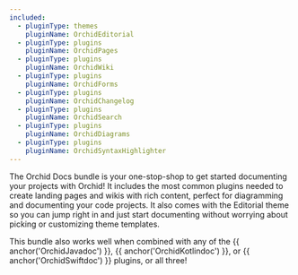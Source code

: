 ```yaml
---
included:
  - pluginType: themes
    pluginName: OrchidEditorial
  - pluginType: plugins
    pluginName: OrchidPages
  - pluginType: plugins
    pluginName: OrchidWiki
  - pluginType: plugins
    pluginName: OrchidForms
  - pluginType: plugins
    pluginName: OrchidChangelog
  - pluginType: plugins
    pluginName: OrchidSearch
  - pluginType: plugins
    pluginName: OrchidDiagrams
  - pluginType: plugins
    pluginName: OrchidSyntaxHighlighter
---
```


The Orchid Docs bundle is your one-stop-shop to get started documenting your projects with Orchid! It includes the most
common plugins needed to create landing pages and wikis with rich content, perfect for diagramming and documenting your
code projects. It also comes with the Editorial theme so you can jump right in and just start documenting without 
worrying about picking or customizing theme templates. 

This bundle also works well when combined with any of the {{ anchor('OrchidJavadoc') }}, 
{{ anchor('OrchidKotlindoc') }}, or {{ anchor('OrchidSwiftdoc') }} plugins, or all three!
